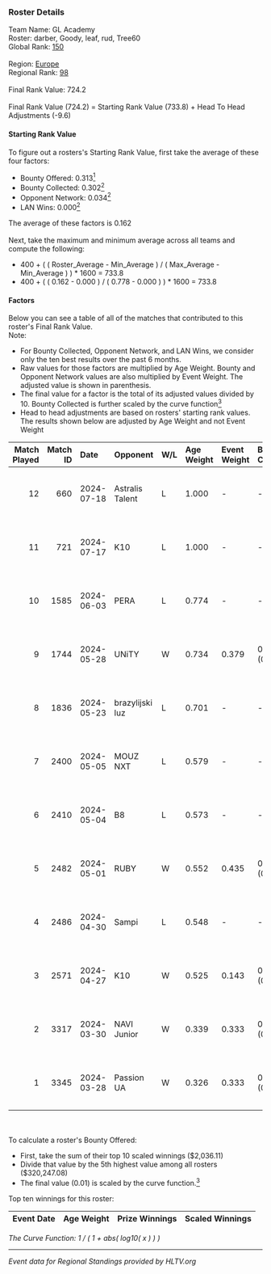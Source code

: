 ### Roster Details<br />
Team Name: GL Academy<br />
Roster: darber, Goody, leaf, rud, Tree60<br />
Global Rank: [150](../standings_global.md)<br />
<br />
Region: [Europe]( ../standings_europe.md)<br />
Regional Rank: [98]( ../standings_europe.md)<br />
<br />
Final Rank Value:  724.2<br />
<br />
Final Rank Value (724.2) = Starting Rank Value (733.8) + Head To Head Adjustments (-9.6)<br />

#### Starting Rank Value<br />
To figure out a rosters's Starting Rank Value, first take the average of these four factors:<br />
- Bounty Offered: 0.313[<sup>1</sup>](#table2)
- Bounty Collected: 0.302[<sup>2</sup>](#table1)
- Opponent Network: 0.034[<sup>2</sup>](#table1)
- LAN Wins: 0.000[<sup>2</sup>](#table1)

The average of these factors is 0.162<br />
<br />
Next, take the maximum and minimum average across all teams and compute the following:<br />
- 400 + ( ( Roster_Average - Min_Average ) / ( Max_Average - Min_Average ) ) * 1600 = 733.8
- 400 + ( ( 0.162 - 0.000 ) / ( 0.778 - 0.000 ) ) * 1600 = 733.8


#### Factors<br />
Below you can see a table of all of the matches that contributed to this roster's Final Rank Value.<br />
Note:<br />

- For Bounty Collected, Opponent Network, and LAN Wins, we consider only the ten best results over the past 6 months.
- Raw values for those factors are multiplied by Age Weight. Bounty and Opponent Network values are also multiplied by Event Weight. The adjusted value is shown in parenthesis.
- The final value for a factor is the total of its adjusted values divided by 10. Bounty Collected is further scaled by the curve function[<sup>3</sup>](#curveFunction)
- Head to head adjustments are based on rosters' starting rank values. The results shown below are adjusted by Age Weight and not Event Weight
<span id="table1"></span><br />


| Match Played | Match ID | Date       | Opponent        | W/L | Age Weight | Event Weight | Bounty Collected | Opponent Network | LAN Wins  | H2H Adj. | Roster                           |
| -: | -: | :- | :- | :- | :- | :- | :- | :- | :- | -: | :- |
|           12 |      660 | 2024-07-18 | Astralis Talent | L   | 1.000      | -            | -                | -                | -         |   -16.29 | darber, Goody, leaf, rud, Tree60 |
|           11 |      721 | 2024-07-17 | K10             | L   | 1.000      | -            | -                | -                | -         |   -17.55 | darber, Goody, leaf, rud, Tree60 |
|           10 |     1585 | 2024-06-03 | PERA            | L   | 0.774      | -            | -                | -                | -         |    -6.41 | darber, Goody, leaf, rud, Tree60 |
|            9 |     1744 | 2024-05-28 | UNiTY           | W   | 0.734      | 0.379        | 0.024 (0.007)    | 0.331 (0.092)    | 0 (0.000) |    17.03 | darber, Goody, leaf, rud, Tree60 |
|            8 |     1836 | 2024-05-23 | brazylijski luz | L   | 0.701      | -            | -                | -                | -         |    -8.65 | darber, Goody, leaf, rud, Tree60 |
|            7 |     2400 | 2024-05-05 | MOUZ NXT        | L   | 0.579      | -            | -                | -                | -         |    -3.30 | darber, Goody, leaf, rud, shadiy |
|            6 |     2410 | 2024-05-04 | B8              | L   | 0.573      | -            | -                | -                | -         |    -3.04 | darber, Goody, leaf, rud, shadiy |
|            5 |     2482 | 2024-05-01 | RUBY            | W   | 0.552      | 0.435        | 0.095 (0.023)    | 0.479 (0.115)    | 0 (0.000) |    12.73 | darber, Goody, leaf, rud, shadiy |
|            4 |     2486 | 2024-04-30 | Sampi           | L   | 0.548      | -            | -                | -                | -         |    -4.90 | darber, Goody, leaf, rud, sSen   |
|            3 |     2571 | 2024-04-27 | K10             | W   | 0.525      | 0.143        | 0.008 (0.001)    | 0.129 (0.010)    | 0 (0.000) |     6.86 | darber, Goody, leaf, rud, sSen   |
|            2 |     3317 | 2024-03-30 | NAVI Junior     | W   | 0.339      | 0.333        | 0.003 (0.000)    | 0.115 (0.013)    | 0 (0.000) |     5.03 | darber, Goody, leaf, nestee, rud |
|            1 |     3345 | 2024-03-28 | Passion UA      | W   | 0.326      | 0.333        | 0.173 (0.019)    | 1.000 (0.109)    | 0 (0.000) |     8.91 | darber, Goody, leaf, nestee, rud |

<br />
<span id="table2"></span><br />
To calculate a roster's Bounty Offered:<br />

- First, take the sum of their top 10 scaled winnings ($2,036.11)
- Divide that value by the 5th highest value among all rosters ($320,247.08)
- The final value (0.01) is scaled by the curve function.[<sup>3</sup>](#curveFunction)

Top ten winnings for this roster:<br />

| Event Date | Age Weight | Prize Winnings | Scaled Winnings |
| :- | -: | :- | :- |


<span id="curveFunction"></span>_The Curve Function: 1 / ( 1 + abs( log10( x ) ) )_<br />

---
_Event data for Regional Standings provided by HLTV.org_<br />
